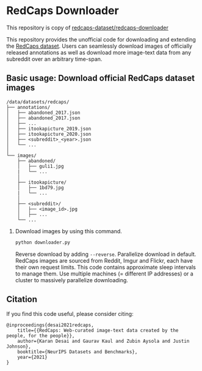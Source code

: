 # RedCaps Downloader

This repository is copy of [redcaps-dataset/redcaps-downloader](https://github.com/redcaps-dataset/redcaps-downloader)

This repository provides the unofficial code for downloading and extending the [RedCaps dataset](https://openreview.net/forum?id=VjJxBi1p9zh).
Users can seamlessly download images of officially released annotations as well as download more image-text data from any subreddit over an arbitrary time-span.

## Basic usage: Download official RedCaps dataset images

```text
/data/datasets/redcaps/
├── annotations/
│   ├── abandoned_2017.json
│   ├── abandoned_2017.json
│   ├── ...
│   ├── itookapicture_2019.json
│   ├── itookapicture_2020.json
│   ├── <subreddit>_<year>.json
│   └── ...
│
└── images/
    ├── abandoned/
    │   ├── guli1.jpg
    |   └── ...
    │
    ├── itookapicture/
    │   ├── 1bd79.jpg
    |   └── ...
    │
    ├── <subreddit>/
    │   ├── <image_id>.jpg
    │   ├── ...
    └── ...
```

1. Download images by using this command.
    ```bash
    python downloader.py
    ```
    Reverse download by adding `--reverse`.
    Parallelize download in default. RedCaps images are sourced from Reddit,
    Imgur and Flickr, each have their own request limits. This code contains
    approximate sleep intervals to manage them. Use multiple machines (= different
    IP addresses) or a cluster to massively parallelize downloading.

## Citation

If you find this code useful, please consider citing:

```text
@inproceedings{desai2021redcaps,
    title={{RedCaps: Web-curated image-text data created by the people, for the people}},
    author={Karan Desai and Gaurav Kaul and Zubin Aysola and Justin Johnson},
    booktitle={NeurIPS Datasets and Benchmarks},
    year={2021}
}
```
